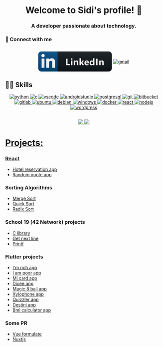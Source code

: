 <div align="center">

# Welcome to Sidi's profile! :wave:

</div>

<h3 align="center">A developer passionate about technology.</h3>

<h3>🔌 Connect with me</h3>

##

<div align="center">
 <p>
  <a href="https://www.linkedin.com/in/sidi-zawi-23197b174/" target="_blank"><img align="center" src="https://github.com/ryihan/ryihan-material/blob/main/Icon/linkedin.svg" alt="linkedin" /></a>
 <a href="mailto:zawisidim@gmail.com">
    <img align="center" src="https://github.com/keikomori/icons-badges/blob/master/badges/Gmail/gmail.svg" alt="gmail" />
  </a>
 </p>
 
 <h2 align="left">👩‍💻 Skills</h2>

<p>
  <a href="https://www.python.org"><img src="https://github.com/keikomori/icons-badges/blob/master/icons/Python/python.svg" alt="python" width="40" height="40"/>
  <a href="https://www.learn-c.org"><img src="https://github.com/keikomori/icons-badges/blob/master/icons/C/c.svg" alt="c" width="40" height="40"/>
  <a href="https://code.visualstudio.com"><img src="https://github.com/keikomori/icons-badges/blob/master/icons/VSCode/vscode.svg" alt="vscode" width="40" height="40"/>
  <a href="https://developer.android.com/studio/"><img src="https://github.com/keikomori/icons-badges/blob/master/icons/Android/android.svg" alt="androidstudio" width="40" height="40"/>
  <a href="https://www.postgresql.org"><img src="https://github.com/keikomori/icons-badges/blob/master/icons/Postgresql/postgresql.svg" alt="postgresql" width="40" height="40"/>
  <a href="https://git-scm.com/"><img src="https://github.com/keikomori/icons-badges/blob/master/icons/Git/git.svg" alt="git" width="40" height="40"/>
  <a href="https://bitbucket.org/"><img src="https://github.com/keikomori/icons-badges/blob/master/icons/Bitbucket/bitbucket.svg" alt="bitbucket" width="40" height="40"/>
  <a href="https://gitlab.com/"><img src="https://github.com/keikomori/icons-badges/blob/master/icons/GitLab/gitlab.svg" alt="gitlab" width="40" height="40"/>
  <a href="https://ubuntu.com/"><img src="https://github.com/keikomori/icons-badges/blob/master/icons/Ubuntu/ubuntu.svg" alt="ubuntu" width="40" height="40"/>
  <a href="https://www.debian.org/"><img src="https://github.com/keikomori/icons-badges/blob/master/icons/Debian/debian_original.svg" alt="debian" width="40" height="40"/>
  <a href="https://www.microsoft.com/pt-br/windows/"><img src="https://github.com/keikomori/icons-badges/blob/master/icons/Windows/windows.svg" alt="windows" width="40" height="40"/>
  <a href="https://www.docker.com/"><img src="https://github.com/keikomori/icons-badges/blob/master/icons/Docker/docker.svg" alt="docker" width="40" height="40"/>
  <a href="https://reactjs.org//"><img src="https://github.com/keikomori/icons-badges/blob/master/icons/React/react.svg" alt="react" width="40" height="40"/>
  <a href="https://nodejs.org/en/"><img src="https://github.com/keikomori/icons-badges/blob/master/icons/NodeJS/nodejs.svg" alt="nodejs" width="40" height="40"/>
  <a href="https://br.wordpress.org/"><img src="https://github.com/keikomori/icons-badges/blob/master/icons/WordPress/wordpress.svg" alt="wordpress" width="40" height="40"/>
</p>
 
 ##
 <p>
  <img width="50%" src="https://github-readme-stats.vercel.app/api?username=sidizawi&show_icons=true&theme=tokyonight&include_all_commits=true" />
  <img width=41.6%"  src="https://github-readme-stats.vercel.app/api/top-langs/?username=sidizawi&layout=compact&theme=tokyonight" /> 
 </p>
</div>

<!--
##
                                                                                                                                  
<h2>📊 Stats</h2>

<p align="center">
<a href="https://github.com/ashutosh00710/github-readme-activity-graph"><img alt="Keiko Activity Graph" src="https://activity-graph.herokuapp.com/graph?username=sidizawi&bg_color=1F222E&color=F8D866&line=F85D7F&point=FFFFFF&hide_border=true" /></a>
</p>
-->

##
<div>
 <h1>Projects:</h1>
 
 <h3>React</h3>
 <ul>
  <li><a href="https://github.com/sidizawi/resort">Hotel reservation app</a></li>
  <li><a href="https://github.com/sidizawi/random-quote">Random quote app</a></li>
 </ul>
                                                  
                                                  
 <h3>Sorting Algorithms</h3>
 <ul>
  <li><a href="https://github.com/sidizawi/mergeSort">Merge Sort</a></li>
  <li><a href="https://github.com/sidizawi/quickSort">Quick Sort</a></li>
  <li><a href="https://github.com/sidizawi/radixSort">Radix Sort</a></li>
 </ul>
 
                                                     
 <h3>School 19 (42 Network) projects</h3>
 <ul>
  <li><a href="https://github.com/sidizawi/libft">C library</a></li>
  <li><a href="https://github.com/sidizawi/get_next_line">Get next line</a></li>
  <li><a href="https://github.com/sidizawi/printf">Printf</a></li>
 </ul>
      
                                                  
 <h3>Flutter projects</h3>
 <ul>
  <li><a href="https://github.com/sidizawi/imrich">I'm rich app</a></li>
  <li><a href="https://github.com/sidizawi/i_am_poor">I am poor app</a></li>
  <li><a href="https://github.com/sidizawi/mi_card">Mi card app</a></li>
  <li><a href="https://github.com/sidizawi/dicee">Dicee app</a></li>
  <li><a href="https://github.com/sidizawi/magic_8_ball">Magic 8 ball app</a></li>
  <li><a href="https://github.com/sidizawi/xylophone">Xylophone app</a></li>
  <li><a href="https://github.com/sidizawi/quizzler">Quizzler app</a></li>
  <li><a href="https://github.com/sidizawi/destini">Destini app</a></li>
  <li><a href="https://github.com/sidizawi/bmi_calculator">Bmi calculator app</a></li>
 </ul>
                                                     
                                                     
 <h3>Some PR</h3>
 <ul>
  <li><a href="https://github.com/wearebraid/vueformulate.com/pull/106">Vue formulate</a></li>
  <li><a href="https://github.com/nuxt/nuxtjs.org/pull/1519">Nuxtjs</a></li>
 </ul>
</div>
